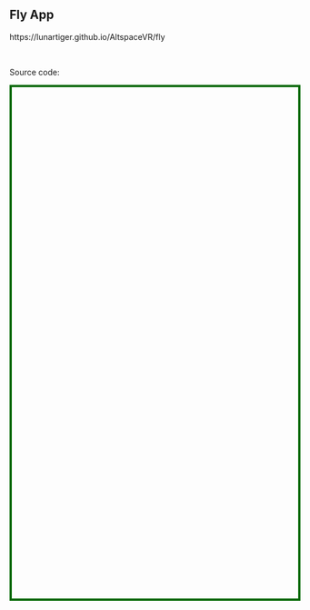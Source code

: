 <h2>Fly App</h2>
<p><a href="/AltspaceVR/fly" style="text-decoration:none">https://lunartiger.github.io/AltspaceVR/fly</a></p>
<br>
<p>Source code:</p>
<div id='rawfile' style="border: 0;max-width:100%;max-height:95%;height:900px;width:705px;display: inline-block;">
	<pre id="thePre" style="text-align:left; background:transparent; color: green;max-width:100%;max-height:100%;height:900px;width:705px;border: 4px solid #006900;margin: auto;overflow: scroll;display: block;"></pre>
</div>
<hr style="height:50px; visibility:hidden;" />
<script>
	fetch('https://raw.githubusercontent.com/LunarTiger/AltspaceVR/master/fly/index.html')
	.then(body=>body.text())
	.then(body=>{
		document.getElementById('thePre').innerText = body;
	})
</script>
